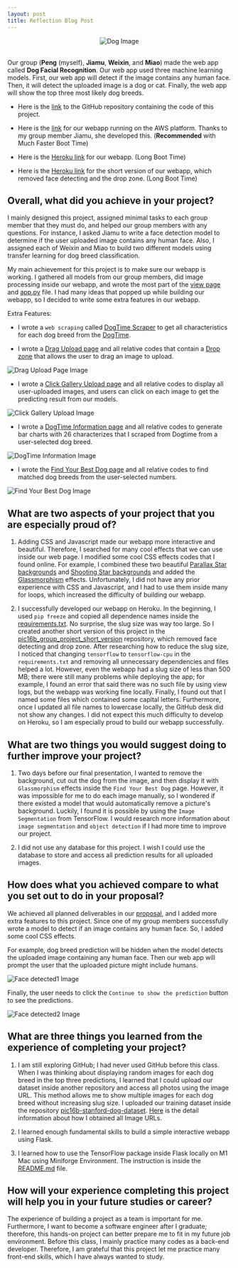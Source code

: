 ```yaml
---
layout: post
title: Reflection Blog Post
---
```


<center>
  <img src="/images/meme1.png" alt="Dog Image"> 
</center>
<br>

Our group (**Peng** (myself), **Jiamu**, **Weixin**, and **Miao**) made the web app called **Dog Facial Recognition**. Our web app used three machine learning models. First, our web app will detect if the image contains any human face. Then, it will detect the uploaded image is a dog or cat. Finally, the web app will show the top three most likely dog breeds.

- Here is the [link](https://github.com/PengWu2626/PIC16B_GroupProject) to the GitHub repository containing the code of this project.

- Here is the [link](https://dogfr.nicholastec.com) for our webapp running on the AWS platform. Thanks to my group member Jiamu, she developed this. (**Recommended** with Much Faster Boot Time)

- Here is the [Heroku link](https://pic16b-dog-facial-recognition.herokuapp.com/) for our webapp. (Long Boot Time)

- Here is the [Heroku link](https://pic16b-dogfr-short.herokuapp.com) for the short version of our webapp, which removed face detecting and the drop zone. (Long Boot Time)

## Overall, what did you achieve in your project? 

I mainly designed this project, assigned minimal tasks to each group member that they must do, and helped our group members with any questions. For instance, I asked Jiamu to write a face detection model to determine if the user uploaded image contains any human face. Also, I assigned each of Weixin and Miao to build two different models using transfer learning for dog breed classification.

My main achievement for this project is to make sure our webapp is working. I gathered all models from our group members, did image processing inside our webapp, and wrote the most part of the [view page](https://github.com/PengWu2626/PIC16B_GroupProject/blob/main/templates/view.html) and [app.py](https://github.com/PengWu2626/PIC16B_GroupProject/blob/main/app.py) file. I had many ideas that popped up while building our webapp, so I decided to write some extra features in our webapp.

Extra Features:

- I wrote a `web scraping` called [DogTime Scraper](https://github.com/PengWu2626/PIC16B_GroupProject/tree/main/DogTime_scraper) to get all characteristics for each dog breed from the [DogTime](https://dogtime.com/dog-breeds/profiles).

- I wrote a [Drag Upload page](https://github.com/PengWu2626/PIC16B_GroupProject/blob/main/templates/drag_upload.html) and all relative codes that contain a [Drop zone](https://flask-dropzone.readthedocs.io/en/latest/index.html) that allows the user to drag an image to upload.
<img src="/images/reflection_blog_ post_images/Drag_Upload_Page.png" alt="Drag Upload Page Image">  

- I wrote a [Click Gallery Upload page](https://github.com/PengWu2626/PIC16B_GroupProject/blob/main/templates/display_uploads.html) and all relative codes to display all user-uploaded images, and users can click on each image to get the predicting result from our models. 
<img src="/images/reflection_blog_ post_images/Click_Gallery_Upload.png" alt="Click Gallery Upload Image"> 

- I wrote a [DogTime Information page](https://github.com/PengWu2626/PIC16B_GroupProject/blob/main/templates/doginformation.html) and all relative codes to generate bar charts with 26 characterizes that I scraped from Dogtime from a user-selected dog breed.
<img src="/images/reflection_blog_ post_images/DogTime_Information.png" alt="DogTime Information Image"> 

- I wrote the [Find Your Best Dog page](https://github.com/PengWu2626/PIC16B_GroupProject/blob/main/templates/findyourdog.html) and all relative codes to find matched dog breeds from the user-selected numbers.
<img src="/images/reflection_blog_ post_images/Find_Your_Best_Dog.png" alt="Find Your Best Dog Image"> 




## What are two aspects of your project that you are especially proud of? 

1. Adding CSS and Javascript made our webapp more interactive and beautiful. Therefore, I searched for many cool effects that we can use inside our web page. I modified some cool CSS effects codes that I found online. For example, I combined these two beautiful [Parallax Star backgrounds](https://codepen.io/saransh/pen/LYGbwj) and [Shooting Star backgrounds](https://codepen.io/alphardex/pen/RwrVoeL) and added the [Glassmorphism](https://hype4.academy/tools/glassmorphism-generator) effects. Unfortunately, I did not have any prior experience with CSS and Javascript, and I had to use them inside many for loops, which increased the difficulty of building our webapp. 


2. I successfully developed our webapp on Heroku. In the beginning, I used `pip freeze` and copied all dependence names inside the [requirements.txt](https://github.com/PengWu2626/PIC16B_GroupProject/blob/main/requirements.txt). No surprise, the slug size was way too large. So I created another short version of this project in the [pic16b_group_project_short_version](https://github.com/PengWu2626/pic16b_group_project_short_version) repository, which removed face detecting and drop zone. After researching how to reduce the slug size, I noticed that changing `tensorflow` to `tensorflow-cpu` in the `requirements.txt` and removing all unnecessary dependencies and files helped a lot. However, even the webapp had a slug size of less than 500 MB; there were still many problems while deploying the app; for example, I found an error that said there was no such file by using view logs, but the webapp was working fine locally. Finally, I found out that I named some files which contained some capital letters. Furthermore, once I updated all file names to lowercase locally, the GitHub desk did not show any changes. I did not expect this much difficulty to develop on Heroku, so I am especially proud to build our webapp successfully.

## What are two things you would suggest doing to further improve your project?


1. Two days before our final presentation, I wanted to remove the background, cut out the dog from the image, and then display it with `Glassmorphism` effects inside the `Find Your Best Dog` page. However, it was impossible for me to do each image manually, so I wondered if there existed a model that would automatically remove a picture's background. Luckily, I found it is possible by using the `Image Segmentation` from TensorFlow. I would research more information about `image segmentation` and `object detection` if I had more time to improve our project.


2. I did not use any database for this project. I wish I could use the database to store and access all prediction results for all uploaded images.

## How does what you achieved compare to what you set out to do in your proposal? 


We achieved all planned deliverables in our [proposal](https://github.com/PengWu2626/PIC16B_GroupProject/blob/main/proposal.md), and I added more extra features to this project.
Since one of my group members successfully wrote a model to detect if an image contains any human face. So, I added some cool CSS effects. 

For example, dog breed prediction will be hidden when the model detects the uploaded image containing any human face. Then our web app will prompt the user that the uploaded picture might include humans.

<img src="/images/reflection_blog_ post_images/Face_detected1.png" alt="Face detected1 Image"> 

 Finally, the user needs to click the `Continue to show the prediction` button to see the predictions.

<img src="/images/reflection_blog_ post_images/Face_detected2.png" alt="Face detected2 Image"> 

## What are three things you learned from the experience of completing your project? 

1. I am still exploring GitHub; I had never used GitHub before this class. When I was thinking about displaying random images for each dog breed in the top three predictions, I learned that I could upload our dataset inside another repository and access all photos using the image URL. This method allows me to show multiple images for each dog breed without increasing slug size. I uploaded our training dataset inside the repository [pic16b-stanford-dog-dataset](https://github.com/PengWu2626/pic16b-stanford-dog-dataset). [Here](https://github.com/PengWu2626/PIC16B_GroupProject/blob/main/data/get_sample_images_path.ipynb) is the detail information about how I obtained all Image URLs.


2. I learned enough fundamental skills to build a simple interactive webapp using Flask. 


3. I learned how to use the TensorFlow package inside Flask locally on M1 Mac using Miniforge Environment. The instruction is inside the [README.md](https://github.com/PengWu2626/PIC16B_GroupProject/blob/main/README.md) file.

## How will your experience completing this project will help you in your future studies or career? 


The experience of building a project as a team is important for me.
Furthermore, I want to become a software engineer after I graduate; therefore, this hands-on project can better prepare me to fit in my future job environment. Before this class, I mainly practice many codes as a back-end developer. Therefore, I am grateful that this project let me practice many front-end skills, which I have always wanted to study.
